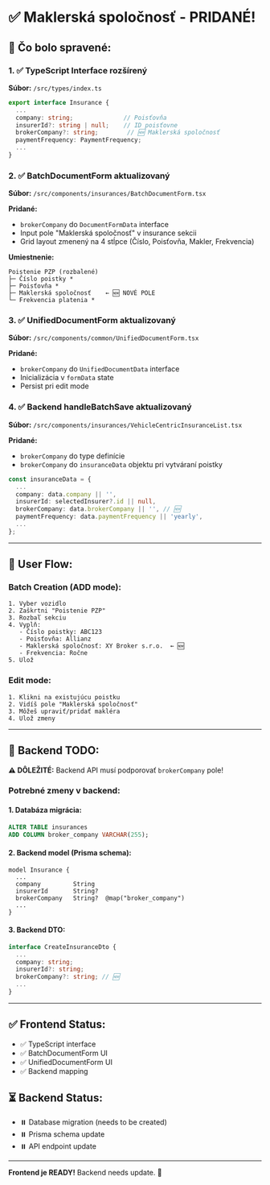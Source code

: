 # ✅ Maklerská spoločnosť - PRIDANÉ!

## 🎯 Čo bolo spravené:

### 1. ✅ TypeScript Interface rozšírený
**Súbor:** `/src/types/index.ts`

```typescript
export interface Insurance {
  ...
  company: string;              // Poisťovňa
  insurerId?: string | null;    // ID poisťovne  
  brokerCompany?: string;        // 🆕 Maklerská spoločnosť
  paymentFrequency: PaymentFrequency;
  ...
}
```

### 2. ✅ BatchDocumentForm aktualizovaný
**Súbor:** `/src/components/insurances/BatchDocumentForm.tsx`

**Pridané:**
- `brokerCompany` do `DocumentFormData` interface
- Input pole "Maklerská spoločnosť" v insurance sekcii
- Grid layout zmenený na 4 stĺpce (Číslo, Poisťovňa, Makler, Frekvencia)

**Umiestnenie:**
```
Poistenie PZP (rozbalené)
├─ Číslo poistky *
├─ Poisťovňa *
├─ Maklerská spoločnosť    ← 🆕 NOVÉ POLE
└─ Frekvencia platenia *
```

### 3. ✅ UnifiedDocumentForm aktualizovaný
**Súbor:** `/src/components/common/UnifiedDocumentForm.tsx`

**Pridané:**
- `brokerCompany` do `UnifiedDocumentData` interface
- Inicializácia v `formData` state
- Persist pri edit mode

### 4. ✅ Backend handleBatchSave aktualizovaný
**Súbor:** `/src/components/insurances/VehicleCentricInsuranceList.tsx`

**Pridané:**
- `brokerCompany` do type definície
- `brokerCompany` do `insuranceData` objektu pri vytváraní poistky

```typescript
const insuranceData = {
  ...
  company: data.company || '',
  insurerId: selectedInsurer?.id || null,
  brokerCompany: data.brokerCompany || '', // 🆕
  paymentFrequency: data.paymentFrequency || 'yearly',
  ...
};
```

---

## 🎯 User Flow:

### Batch Creation (ADD mode):
```
1. Vyber vozidlo
2. Zaškrtni "Poistenie PZP"
3. Rozbaľ sekciu
4. Vyplň:
   - Číslo poistky: ABC123
   - Poisťovňa: Allianz
   - Maklerská spoločnosť: XY Broker s.r.o.  ← 🆕
   - Frekvencia: Ročne
5. Ulož
```

### Edit mode:
```
1. Klikni na existujúcu poistku
2. Vidíš pole "Maklerská spoločnosť"  
3. Môžeš upraviť/pridať makléra
4. Ulož zmeny
```

---

## 📝 Backend TODO:

**⚠️ DÔLEŽITÉ:** Backend API musí podporovať `brokerCompany` pole!

### Potrebné zmeny v backend:

#### 1. Databáza migrácia:
```sql
ALTER TABLE insurances 
ADD COLUMN broker_company VARCHAR(255);
```

#### 2. Backend model (Prisma schema):
```prisma
model Insurance {
  ...
  company         String
  insurerId       String?
  brokerCompany   String?  @map("broker_company")
  ...
}
```

#### 3. Backend DTO:
```typescript
interface CreateInsuranceDto {
  ...
  company: string;
  insurerId?: string;
  brokerCompany?: string; // 🆕
  ...
}
```

---

##  ✅ Frontend Status:
- ✅ TypeScript interface
- ✅ BatchDocumentForm UI
- ✅ UnifiedDocumentForm UI
- ✅ Backend mapping

## ⏳ Backend Status:
- ⏸️ Database migration (needs to be created)
- ⏸️ Prisma schema update
- ⏸️ API endpoint update

---

**Frontend je READY!** Backend needs update. 🚀

